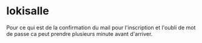 # lokisalle

Pour ce qui est de la confirmation du mail pour l'inscription et l'oubli de mot de passe ca peut prendre plusieurs minute avant d'arriver.
